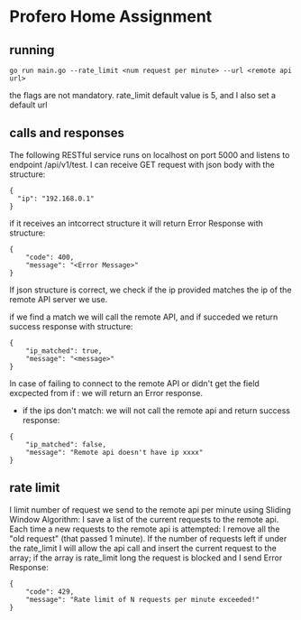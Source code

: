 # Profero Home Assignment

## running

```
go run main.go --rate_limit <num request per minute> --url <remote api url>
```

the flags are not mandatory. rate_limit default value is 5, and I also set a default url

## calls and responses 
The following RESTful service runs on localhost on port 5000 and listens to endpoint /api/v1/test.
I can receive GET request with json body with the structure:

```
​{
  "ip": "192.168.0.1"
}
```

if it receives an intcorrect structure it will return Error Response with structure:
```
{
    "code": 400,
    "message": "<Error Message>"
}
```

If json structure is correct, we check if the ip provided matches the ip of the remote API server we use.

if we find a match we will call the remote API, and if succeded we return success response with structure:

```
{
    "ip_matched": true,
    "message": "<message>"
}
```

In case of failing to connect to the remote API or didn't get the field excpected from if : we will return an Error response.

* if the ips don't match: we will not call the remote api and return success response:

```
{
    "ip_matched": false,
    "message": "Remote api doesn't have ip xxxx"
}
```


## rate limit
I limit number of request we send to the remote api per minute using Sliding Window Algorithm:
I save a list of the current requests to the remote api. Each time a new requests to the remote api is attempted: I remove all the "old request" (that passed 1 minute). If the number of requests left if under the rate_limit I will allow the api call and insert the current request to the array; if the array is rate_limit long the request is blocked and I send Error Response:

```
{
    "code": 429,
    "message": "Rate limit of N requests per minute exceeded!"
}
```





